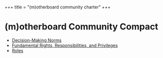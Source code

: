 +++
title = "(m)otherboard community charter"
+++

# (m)otherboard Community Compact

* [Decision-Making Norms](/governance/decision-making-norms)
* [Fundamental Rights, Responsibilities, and Privileges](/governance/fundamental-rights)
* [Roles](/governance/roles)

